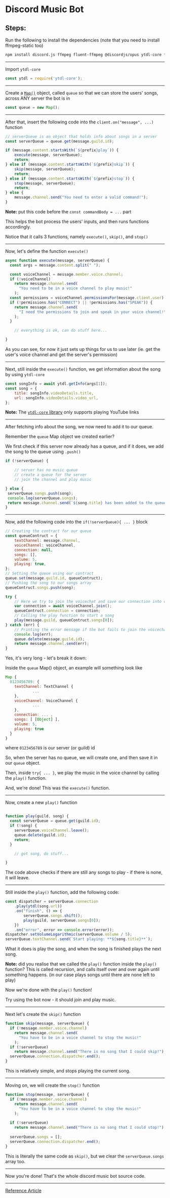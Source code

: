 # Discord Music Bot

## Steps:
Run the following to install the dependencies (note that you need to install ffmpeg-static too)

```bash
npm install discord.js ffmpeg fluent-ffmpeg @discordjs/opus ytdl-core ffmpeg-static --save
```

-------------------------

Import `ytdl-core`
```js
const ytdl = require('ytdl-core');
```

-------------------------

Create a [`Map()`](https://developer.mozilla.org/en-US/docs/Web/JavaScript/Reference/Global_Objects/Map) object, called `queue` so that we can store the users' songs, across ANY server the bot is in
```js
const queue = new Map();
```

-------------------------

After that, insert the following code into the `client.on("message", ...)` function
```js 
// serverQueue is an object that holds info about songs in a server
const serverQueue = queue.get(message.guild.id);

if (message.content.startsWith(`${prefix}play`)) {
    execute(message, serverQueue);
    return;
} else if (message.content.startsWith(`${prefix}skip`)) {
    skip(message, serverQueue);
    return;
} else if (message.content.startsWith(`${prefix}stop`)) {
    stop(message, serverQueue);
    return;
} else {
    message.channel.send("You need to enter a valid command!");
}
```
**Note:** put this code before the `const commandBody = ...` part

This helps the bot process the users' inputs, and then runs functions accordingly.

Notice that it calls 3 functions, namely `execute()`, `skip()`, and `stop()`

-------------------------

Now, let's define the function `execute()`
```js
async function execute(message, serverQueue) {
  const args = message.content.split(" ");

  const voiceChannel = message.member.voice.channel;
  if (!voiceChannel)
    return message.channel.send(
      "You need to be in a voice channel to play music!"
    );
  const permissions = voiceChannel.permissionsFor(message.client.user);
  if (!permissions.has("CONNECT") || !permissions.has("SPEAK")) {
    return message.channel.send(
      "I need the permissions to join and speak in your voice channel!"
    );
  }

	// everything is ok, can do stuff here...

}
```

As you can see, for now it just sets up things for us to use later (ie. get the user's voice channel and get the server's permission)

-------------------------

Next, still inside the `execute()` function, we get information about the song by using `ytdl-core`
```js
const songInfo = await ytdl.getInfo(args[1]);
const song = {
    title: songInfo.videoDetails.title,
    url: songInfo.videoDetails.video_url,
};
```

**Note:** The [`ytdl-core` library](https://www.npmjs.com/package/ytdl-core) only supports playing YouTube links

-------------------------

After fetching info about the song, we now need to add it to our queue.

Remember the `queue` Map object we created earlier?


We first check if this server now already has a queue, and if it does, we add the song to the queue using `.push()`

```js
if (!serverQueue) {

	// server has no music queue
	// create a queue for the server
	// join the channel and play music

} else {
 serverQueue.songs.push(song);
 console.log(serverQueue.songs);
 return message.channel.send(`${song.title} has been added to the queue!`);
}
```

-------------------------

Now, add the following code into the `if(!serverQueue){ ... }` block

```js
// Creating the contract for our queue
const queueContruct = {
	textChannel: message.channel,
	voiceChannel: voiceChannel,
	connection: null,
	songs: [],
	volume: 5,
	playing: true,
};
// Setting the queue using our contract
queue.set(message.guild.id, queueContruct);
// Pushing the song to our songs array
queueContruct.songs.push(song);

try {
	// Here we try to join the voicechat and save our connection into our object.
	var connection = await voiceChannel.join();
	queueContruct.connection = connection;
	// Calling the play function to start a song
	play(message.guild, queueContruct.songs[0]);
} catch (err) {
	// Printing the error message if the bot fails to join the voicechat
	console.log(err);
	queue.delete(message.guild.id);
	return message.channel.send(err);
}
```

Yes, it's very long - let's break it down:

Inside the `queue` Map() object, an example will something look like

```js
Map {
  0123456789: {
    textChannel: TextChannel {
			...
    },
    voiceChannel: VoiceChannel {
			...
    },
    connection: ... ,
    songs: [ [Object] ],
    volume: 5,
    playing: true
  }
}
```
where `0123456789` is our server (or guild) id

So, when the server has no queue, we will create one, and then save it in our `queue` object.

Then, inside `try{ ... }`, we play the music in the voice channel by calling the `play()` function.

And, we're done! This was the `execute()` function.


-------------------------

Now, create a new `play()` function
```js 

function play(guild, song) {
  const serverQueue = queue.get(guild.id);
  if (!song) {
    serverQueue.voiceChannel.leave();
    queue.delete(guild.id);
    return;
  }

	// got song, do stuff...

}

```

The code above checks if there are still any songs to play - if there is none, it will leave.

-------------------------

Still inside the `play()` function, add the following code:
```js 
const dispatcher = serverQueue.connection
    .play(ytdl(song.url))
    .on("finish", () => {
        serverQueue.songs.shift();
        play(guild, serverQueue.songs[0]);
    })
    .on("error", error => console.error(error));
dispatcher.setVolumeLogarithmic(serverQueue.volume / 5);
serverQueue.textChannel.send(`Start playing: **${song.title}**`);

```

What it does is play the song, and when the song is finished plays the next song.

**Note:** did you realise that we called the `play()` function inside the `play()` function? This is called recursion, and calls itself over and over again until something happens. (in our case plays songs until there are none left to play)

Now we're done with the `play()` function!

Try using the bot now - it should join and play music.

-------------------------

Next let's create the `skip()` function
```js 
function skip(message, serverQueue) {
  if (!message.member.voice.channel)
    return message.channel.send(
      "You have to be in a voice channel to stop the music!"
    );
  if (!serverQueue)
    return message.channel.send("There is no song that I could skip!");
  serverQueue.connection.dispatcher.end();
}
```

This is relatively simple, and stops playing the current song.

-------------------------

Moving on, we will create the `stop()` function
```js 
function stop(message, serverQueue) {
  if (!message.member.voice.channel)
    return message.channel.send(
      "You have to be in a voice channel to stop the music!"
    );
  
  if (!serverQueue)
    return message.channel.send("There is no song that I could stop!");
    
  serverQueue.songs = [];
  serverQueue.connection.dispatcher.end();
}
```

This is literally the same code as `skip()`, but we clear the `serverQueue.songs` array too.

-------------------------

Now you're done! That's the whole discord music bot source code.


-------------------------



[Reference Article](https://gabrieltanner.org/blog/dicord-music-bot)
